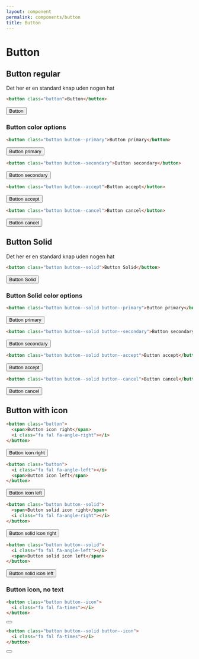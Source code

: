 ```yaml
---
layout: component
permalink: components/button
title: Button
---
```


# Button

## Button regular

Det her er en standard knap uden nogen hat

```html
<button class="button">Button</button>
```

<button class="button">Button</button>

### Button color options

```html
<button class="button button--primary">Button primary</button>
```

<button class="button button--primary">Button primary</button>

```html
<button class="button button--secondary">Button secondary</button>
```

<button class="button button--secondary">Button secondary</button>


```html
<button class="button button--accept">Button accept</button>
```

<button class="button button--accept">Button accept</button>

```html
<button class="button button--cancel">Button cancel</button>
```

<button class="button button--cancel">Button cancel</button>


## Button Solid

Det her er en standard knap uden nogen hat

```html
<button class="button button--solid">Button Solid</button>
```

<button class="button button--solid">Button Solid</button>

### Button Solid color options

```html
<button class="button button--solid button--primary">Button primary</button>
```

<button class="button button--solid button--primary">Button primary</button>

```html
<button class="button button--solid button--secondary">Button secondary</button>
```

<button class="button button--solid button--secondary">Button secondary</button>

```html
<button class="button button--solid button--accept">Button accept</button>
```

 <button class="button button--solid button--accept">Button accept</button>


```html
<button class="button button--solid button--cancel">Button cancel</button>
```

 <button class="button button--solid button--cancel">Button cancel</button>

## Button with icon



```html
<button class="button">
  <span>Button icon right</span>
  <i class="fa fal fa-angle-right"></i>
</button>
```

<button class="button">
  <span>Button icon right</span>
  <i class="fa fal fa-angle-right"></i>
</button>


```html
<button class="button">
  <i class="fa fal fa-angle-left"></i>
  <span>Button icon left</span>
</button>
```

<button class="button">
  <i class="fa fal fa-angle-left"></i>
  <span>Button icon left</span>
</button>


```html
<button class="button button--solid">
  <span>Button solid icon right</span>
  <i class="fa fal fa-angle-right"></i>
</button>
```

<button class="button button--solid">
  <span>Button solid icon right</span>
  <i class="fa fal fa-angle-right"></i>
</button>


```html
<button class="button button--solid">
  <i class="fa fal fa-angle-left"></i>
  <span>Button solid icon left</span>
</button>
```

<button class="button button--solid">
  <i class="fa fal fa-angle-left"></i>
  <span>Button solid icon left</span>
</button>


### Button icon, no text

```html
<button class="button button--icon">
  <i class="fa fal fa-times"></i>
</button>
````

<button class="button button--icon">
  <i class="fa fal fa-times"></i>
</button>


```html
<button class="button button--solid button--icon">
  <i class="fa fal fa-times"></i>
</button>
````

<button class="button button--solid button--icon">
  <i class="fa fal fa-times"></i>
</button>
